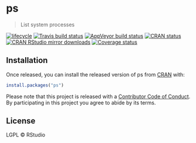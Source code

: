 
# ps

> List system processes

[![lifecycle](https://img.shields.io/badge/lifecycle-experimental-orange.svg)](https://www.tidyverse.org/lifecycle/#experimental)
[![Travis build status](https://travis-ci.org/r-lib/ps.svg?branch=master)](https://travis-ci.org/r-lib/ps)
[![AppVeyor build status](https://ci.appveyor.com/api/projects/status/github/r-lib/ps?branch=master&svg=true)](https://ci.appveyor.com/project/r-lib/ps)
[![CRAN status](https://www.r-pkg.org/badges/version/ps)](https://cran.r-project.org/package=ps)
[![CRAN RStudio mirror downloads](https://cranlogs.r-pkg.org/badges/ps)](https://www.r-pkg.org/pkg/ps)
[![Coverage status](https://codecov.io/gh/r-lib/ps/branch/master/graph/badge.svg)](https://codecov.io/github/r-lib/ps?branch=master)

## Installation

Once released, you can install the released version of ps from
[CRAN](https://CRAN.R-project.org) with:

``` r
install.packages("ps")
```

Please note that this project is released with a
[Contributor Code of Conduct](.github/CODE_OF_CONDUCT.md).
By participating in this project you agree to abide by its terms.

## License

LGPL © RStudio

